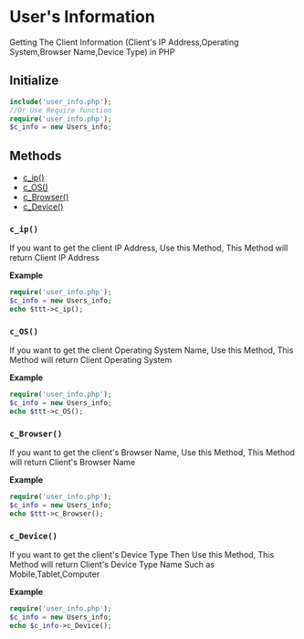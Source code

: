 # User's Information
Getting The Client Information (Client's IP Address,Operating System,Browser Name,Device Type) in PHP 

## Initialize
```php
include('user_info.php');
//Or Use Require function
require('user_info.php');
$c_info = new Users_info;
```
## Methods

* [c_ip()](#c_ip)
* [c_OS()](#c_os)
* [c_Browser()](#c_browser)
* [c_Device()](#c_device)

### `c_ip()`
If you want to get the client IP Address, Use this Method, This Method will return Client IP Address

**Example**
```php
require('user_info.php');
$c_info = new Users_info;
echo $ttt->c_ip();
```


### `c_OS()`
If you want to get the client Operating System Name, Use this Method, This Method will return Client Operating System

**Example**
```php
require('user_info.php');
$c_info = new Users_info;
echo $ttt->c_OS();
```


### `c_Browser()`
If you want to get the client's Browser Name, Use this Method, This Method will return Client's Browser Name

**Example**
```php
require('user_info.php');
$c_info = new Users_info;
echo $ttt->c_Browser();
```

### `c_Device()`
If you want to get the client's Device Type Then Use this Method, This Method will return Client's Device Type Name Such as 
Mobile,Tablet,Computer

**Example**
```php
require('user_info.php');
$c_info = new Users_info;
echo $c_info->c_Device();
```
